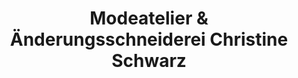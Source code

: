 ---
title: "Modeatelier & Änderungsschneiderei Christine Schwarz"
url: /muenchen/modeatelier-und-aenderungsschneiderei-christine-schwarz/
shop: Kleidung
---